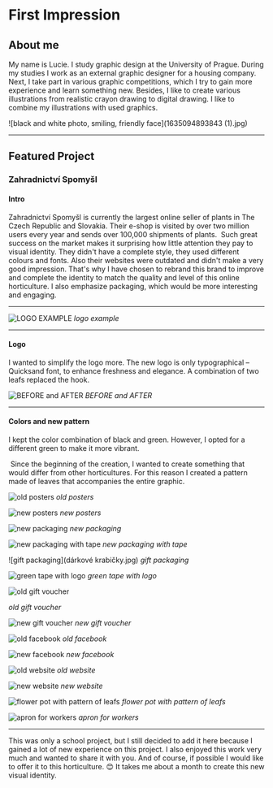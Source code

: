 # First Impression

## About me 

My name is Lucie. I study graphic design at the University of Prague. During my studies I work as an external graphic designer for a housing company. Next, I take part in various graphic competitions, which I try to gain more experience and learn something new. 
Besides, I like to create various illustrations from realistic crayon drawing to digital drawing. I like to combine my illustrations with used graphics.

![black and white photo, smiling, friendly face](1635094893843 (1).jpg)

- - -

## Featured Project

### Zahradnictví Spomyšl

#### Intro
Zahradnictví Spomyšl is currently the largest online seller of plants in The Czech Republic and Slovakia. Their e-shop is visited by over two million users every year and sends over 100,000 shipments of plants.
 Such great success on the market makes it surprising how little attention they pay to visual identity. They didn't have a complete style, they used different colours and fonts. Also their websites were outdated and didn't make a very good impression.
That's why I have chosen to rebrand this brand to improve and complete the identity to match the quality and level of this online horticulture. I also emphasize packaging, which would be more interesting and engaging.

- - -

![LOGO EXAMPLE](spospos.jpg)
*logo example*

- - -

#### Logo
I wanted to simplify the logo more. The new logo is only typographical – Quicksand font, to enhance freshness and elegance. A combination of two leafs replaced the hook.

![BEFORE and AFTER](LOGO.jpg)
*BEFORE and AFTER*

- - -

#### Colors and new pattern
I kept the color combination of black and green. However, I opted for a different green to make it more vibrant.

 Since the beginning of the creation, I wanted to create something that would differ from other horticultures. For this reason I created a pattern made of leaves that accompanies the entire graphic.
 
 ![old posters](HAHAA.jpg)
 *old posters*
 
 ![new posters](billboard1.jpg)
 *new posters*
 
 ![new packaging](box1.jpg)
 *new packaging*
 
 ![new packaging with tape](box2.jpg)
 *new packaging with tape*
 
 ![gift packaging](dárkové krabičky.jpg)
 *gift packaging*
 
 ![green tape with logo](páska.jpg)
 *green tape with logo*
 
 ![old gift voucher](75102_poukaz2.jpg)
 
 *old gift voucher*
 
 ![new gift voucher](DÁRKOVÝPOUKAZZ.jpg)
 *new gift voucher*
 
 ![old facebook](fb.jpg) 
 *old facebook*
 
 ![new facebook](facebook-mockup.jpg)
 *new facebook*
 
 ![old website](web.jpg) 
 *old website*
 
 ![new website](webka.jpg)
 *new website*
 
 ![flower pot with pattern of leafs](kytka.jpg)
 *flower pot with pattern of leafs*
 
 ![apron for workers](ZÁSTĚRA.jpg)
 *apron for workers*
 
 - - -
 
This was only a school project, but I still decided to add it here because I gained a lot of new experience on this project. I also enjoyed this work very much and wanted to share it with you. And of course, if possible I would like to offer it to this horticulture. 😊
It takes me about a month to create this new visual identity. 
